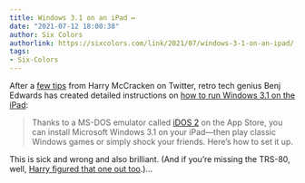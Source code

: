```yaml
---
title: Windows 3.1 on an iPad ↦
date: "2021-07-12 18:00:38"
author: Six Colors
authorlink: https://sixcolors.com/link/2021/07/windows-3-1-on-an-ipad/
tags:
- Six-Colors
---
```

<p>After a <a href="https://twitter.com/harrymccracken/status/1413738293401853955">few tips</a> from Harry McCracken on Twitter, retro tech genius Benj Edwards has created detailed instructions on <a href="https://www.howtogeek.com/739100/how-to-install-windows-31-on-an-ipad/">how to run Windows 3.1 on the iPad</a>:</p>
<blockquote><p>
  Thanks to a MS-DOS emulator called <a href="https://apps.apple.com/us/app/idos-2/id918131840">iDOS 2</a> on the App Store, you can install Microsoft Windows 3.1 on your iPad—then play classic Windows games or simply shock your friends. Here’s how to set it up.
</p></blockquote>
<p>This is sick and wrong and also brilliant. (And if you’re missing the TRS-80, well, <a href="https://twitter.com/harrymccracken/status/1407717774894407683">Harry figured that one out too</a>.)&#8230;</p>